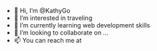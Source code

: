 - 👋 Hi, I’m @KathyGo
- 👀 I’m interested in traveling
- 🌱 I’m currently learning web development skills
- 💞️ I’m looking to collaborate on ...
- 📫 You can reach me at 

<!---
KathyGo/KathyGo is a ✨ special ✨ repository because its `README.md` (this file) appears on your GitHub profile.
You can click the Preview link to take a look at your changes.
--->
